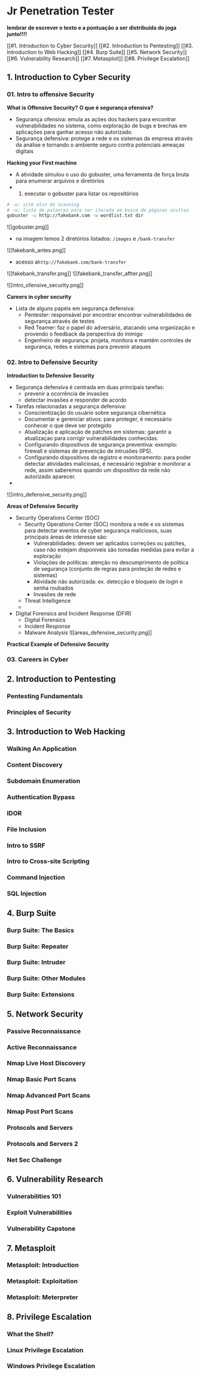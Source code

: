 # Jr Penetration Tester
**lembrar de escrever o texto e a pontuação a ser distribuída do joga junto!!!!**

[[#1. Introduction to Cyber Security]]
[[#2. Introduction to Pentesting]]
[[#3. Introduction to Web Hacking]]
[[#4. Burp Suite]]
[[#5. Network Security]]
[[#6. Vulnerability Research]]
[[#7. Metasploit]]
[[#8. Privilege Escalation]]


## 1. Introduction to Cyber Security
### 01. Intro to offensive Security
**What is Offensive Security?**
**O que é segurança ofensiva?**
- Segurança ofensiva: emula as ações dos hackers para encontrar vulnerabilidades no sistema, como exploração de bugs e brechas em aplicações para ganhar acesso não autorizado.
- Segurança defensiva: protege a rede e os sistemas da empresa através da análise e tornando o ambiente seguro contra potenciais ameaças digitais

**Hacking your First machine**
- A atividade simulou o uso do gobuster, uma ferramenta de força bruta para enumerar arquivos e diretórios
- 1. executar o gobuster para listar os repositórios
```bash
# -u: site alvo do scanning
# -w: lista de palavras para ser iterada em busca de páginas ocultas
gobuster -u http://fakebank.com -w wordlist.txt dir
```
![[gobuster.png]]
- na imagem temos 2 diretórios listados: `/images` e `/bank-transfer`

![[fakebank_antes.png]]
- acesso a`http://fakebank.com/bank-transfer`

![[fakebank_transfer.png]]
![[fakebank_transfer_aftter.png]]

![[intro_ofensive_security.png]]

**Careers in cyber security**
- Lista de alguns papéis em segurança defensiva:
	- Pentester: responsável por encontrar encontrar vulnerabilidades de segurança através de testes
	- Red Teamer: faz o papel do adversário, atacando uma organização e provendo o feedback da perspectiva do inimigo
	- Engenheiro de segurança: projeta, monitora e mantém controles de segurança, redes e sistemas para prevenir ataques

### 02. Intro to Defensive Security
**Introduction to Defensive Security**
- Segurança defensiva é centrada em duas principais tarefas:
	- prevenir a ocorrência de invasões
	- detectar invasões e responder de acordo
- Tarefas relacionadas a segurança defensiva:
	- Conscientização do usuário sobre segurança cibernética
	- Documentar e gerenciar ativos: para proteger, é necessário conhecer o que deve ser protegido
	- Atualização e aplicação de patches em sistemas: garantir a atualizaçao para corrigir vulnerabilidades conhecidas.
	- Configurando dispositivos de segurança preventiva: exemplo: firewall e sistemas de prevenção de intrusões (IPS).
	- Configurando dispositivos de registro e monitoramento: para poder detectar atividades maliciosas, é necessário registrar e monitorar a rede, assim saberemos quando um dispositivo da rede não autorizado aparecer.
- 
![[intro_defensive_security.png]]

**Areas of Defensive Security**
- Security Operations Center (SOC)
	- Security Operations Center (SOC) monitora a rede e os sistemas para detectar eventos de cyber segurança maliciosos, suas principais áreas de interesse são:
		- Vulnerabilidades: devem ser aplicados correções ou patches, caso não estejam disponíveis são tomadas medidas para evitar a exploração
		- Violações de políticas: atenção no descumprimento de política de segurança (conjunto de regras para proteção de redes e sistemas) 
		- Atividade não autorizada: ex. detecção e bloqueio de login e senha roubados
		- Invasões de rede
	-  Threat Intelligence
	- 
- Digital Forensics and Incident Response (DFIR)
	-  Digital Forensics
	-  Incident Response
	-  Malware Analysis
![[areas_defensive_security.png]]

**Practical Example of Defensive Security**

### 03. Careers in Cyber


## 2. Introduction to Pentesting
### Pentesting Fundamentals
### Principles of Security


## 3. Introduction to Web Hacking
### Walking An Application
### Content Discovery
### Subdomain Enumeration
### Authentication Bypass
### IDOR
### File Inclusion
### Intro to SSRF
### Intro to Cross-site Scripting
### Command Injection
### SQL Injection


## 4. Burp Suite
### Burp Suite: The Basics
### Burp Suite: Repeater
### Burp Suite: Intruder
### Burp Suite: Other Modules
### Burp Suite: Extensions

## 5. Network Security
### Passive Reconnaissance
### Active Reconnaissance
### Nmap Live Host Discovery
### Nmap Basic Port Scans
### Nmap Advanced Port Scans
### Nmap Post Port Scans
### Protocols and Servers
### Protocols and Servers 2
### Net Sec Challenge


## 6. Vulnerability Research
### Vulnerabilities 101
### Exploit Vulnerabilities
### Vulnerability Capstone


## 7. Metasploit
### Metasploit: Introduction
### Metasploit: Exploitation
### Metasploit: Meterpreter


## 8. Privilege Escalation
### What the Shell?
### Linux Privilege Escalation
### Windows Privilege Escalation
